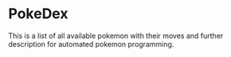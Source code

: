 # PokeDex
This is a list of all available pokemon with their moves and further description for automated pokemon programming. 
